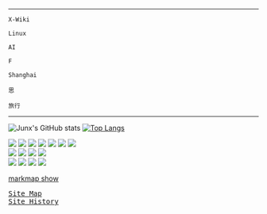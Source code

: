 
----

<!-- ko-fi :id=junxnone.github.io/xwiki :color=#1599d6 -->
    X-Wiki
<!-- ko-fi -->
<!-- ko-fi :id=junxnone.github.io/linux :color=#1599d6 -->
    Linux
<!-- ko-fi -->
<!-- ko-fi :id=junxnone.github.io/aiwiki :color=#1599d6 -->
    AI
<!-- ko-fi -->
<!-- ko-fi :id=junxnone.github.io/F :color=#1599d6 -->
    F
<!-- ko-fi -->
<!-- ko-fi :id=junxnone.github.io/sh :color=#1599d6 -->
    Shanghai
<!-- ko-fi -->
<!-- ko-fi :id=junxnone.github.io/s :color=#1599d6 -->
    思
<!-- ko-fi -->
<!-- ko-fi :id=junxnone.github.io/t :color=#1599d6 -->
    旅行
<!-- ko-fi -->
----




![Junx's GitHub stats](https://github-readme-stats.vercel.app/api?username=junxnone&show_icons=true&hide_border=true&theme=dark&locale=cn&ring_color=0000ff&line_height=24)
[![Top Langs](https://github-readme-stats.vercel.app/api/top-langs/?username=junxnone&layout=compact&hide_border=true&theme=dark&locale=cn&card_width=445&langs_count=8&hide=javascript,html,CSS,SCSS&langs_count=6)](https://github.com/junxnone)
 
![](https://img.shields.io/badge/%E2%9C%8C-CV-green)
![](https://img.shields.io/badge/%E2%9C%8C-ML&DL-green)
![](https://img.shields.io/badge/%E2%9C%8C-Python-green)
![](https://img.shields.io/badge/%E2%9C%8C-C/C++-green)
![](https://img.shields.io/badge/%E2%9C%8C-Shell-green)
![](https://img.shields.io/badge/%E2%9C%8C-Linux-green)
![](https://img.shields.io/badge/%E2%9C%8C-Docker-green)  
![](https://img.shields.io/badge/%E2%9C%8D-AL-blue)
![](https://img.shields.io/badge/%E2%9C%8D-AutoML-blue)
![](https://img.shields.io/badge/%E2%9C%8D-RL-blue)
![](https://img.shields.io/badge/%E2%9C%8D-NLP-blue)  
![](https://img.shields.io/badge/%DB%A9-Android-lightgrey)
![](https://img.shields.io/badge/%DB%A9-Camera-lightgrey)
![](https://img.shields.io/badge/%DB%A9-Hardware-lightgrey)
![](https://img.shields.io/badge/%DB%A9-EmbeddingOS-lightgrey)  


[markmap show](https://junxnone.github.io/onepage/markmap.html?md=https://junxnone.github.io/skills.md ':include :type=iframe width=50% height=800px')

<kbd>[Site Map](https://junxnone.github.io/xwiki/markmap.html?md=https://junxnone.github.io/sitemap.md)</kbd>  
<kbd>[Site History](/sitehist)</kbd>

